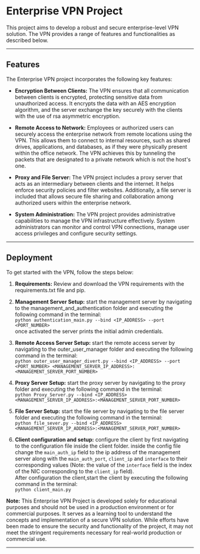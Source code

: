 # Enterprise VPN Project

This project aims to develop a robust and secure enterprise-level VPN solution. The VPN provides a range of features and functionalities as described below.

---

## Features

The Enterprise VPN project incorporates the following key features:

- **Encryption Between Clients:** The VPN ensures that all communication between clients is encrypted, protecting sensitive data from unauthorized access. It encrypts the data with an AES encryption algorithm, and the server exchange the key securely with the clients with the use of rsa asymmetric encryption.

- **Remote Access to Network:** Employees or authorized users can securely access the enterprise network from remote locations using the VPN. This allows them to connect to internal resources, such as shared drives, applications, and databases, as if they were physically present within the office network. The VPN achieves this by tunneling the packets that are designated to a private network which is not the host's one. 

- **Proxy and File Server:** The VPN project includes a proxy server that acts as an intermediary between clients and the internet. It helps enforce security policies and filter websites. Additionally, a file server is included that allows secure file sharing and collaboration among authorized users within the enterprise network.

- **System Administration:** The VPN project provides administrative capabilities to manage the VPN infrastructure effectively. System administrators can monitor and control VPN connections, manage user access privileges and configure security settings.

---

## Deployment

To get started with the  VPN, follow the steps below:

1. **Requirements:** Review and download the VPN requirements with the requirements.txt file and pip.

2. **Management Server Setup:** start the management server by navigating to the management_and_authentication folder and executing the following command in the terminal: <br> `python authentication_main.py --bind <IP_ADDRESS> --port <PORT_NUMBER>` <br> once activated the server prints the initial admin credentials.

3. **Remote Access Server Setup:** start the remote access server by navigating to the outer_user_manager folder and executing the following command in the terminal: <br> `python outer_user_manager_divert.py --bind <IP_ADDRESS> --port <PORT_NUMBER> <MANAGEMENT_SERVER_IP_ADDRESS>:<MANAGEMENT_SERVER_PORT_NUMBER>`

4. **Proxy Server Setup:** start the proxy server by navigating to the proxy folder and executing the following command in the terminal: <br> `python Proxy_Server.py --bind <IP_ADDRESS> <MANAGEMENT_SERVER_IP_ADDRESS>:<MANAGEMENT_SERVER_PORT_NUMBER>`

5. **File Server Setup:** start the file server by navigating to the file server folder and executing the following command in the terminal: <br> `python file_sever.py --bind <IP_ADDRESS> <MANAGEMENT_SERVER_IP_ADDRESS>:<MANAGEMENT_SERVER_PORT_NUMBER>`

6. **Client configuration and setup:** configure the client by first navigating to the configuration file inside the client folder. inside the config file change the `main_auth_ip` field to the ip address of the management server along with the `main_auth_port`, `client_ip` and `interface` to their corresponding values (Note: the value of the `interface` field is the index of the NIC corresponding to the `client_ip` field).<br>After configuration the client,start the client by executing the following command in the terminal:<br>`python client_main.py`


**Note:** This Enterprise VPN Project is developed solely for educational purposes and should not be used in a production environment or for commercial purposes. It serves as a learning tool to understand the concepts and implementation of a secure VPN solution. While efforts have been made to ensure the security and functionality of the project, it may not meet the stringent requirements necessary for real-world production or commercial use.


---